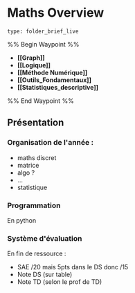 # Maths Overview
 
```ccard
type: folder_brief_live
```
%% Begin Waypoint %%
- **[[Graph]]**
- **[[Logique]]**
- **[[Méthode Numérique]]**
- **[[Outils_Fondamentaux]]**
- **[[Statistiques_descriptive]]**

%% End Waypoint %%

## Présentation
### Organisation de l'année :
- maths discret
- matrice
- algo ?
- ...
- statistique
### Programmation
En python
### Système d'évaluation
En fin de ressource :
- SAE /20 mais 5pts dans le DS donc /15
- Note DS (sur table)
- Note TD (selon le prof de TD)
